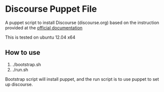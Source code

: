 Discourse Puppet File
=====================

A puppet script to install Discourse (discourse.org) based on 
the instruction provided at the [official documentation](https://github.com/discourse/discourse/blob/master/docs/INSTALL-ubuntu.md)

This is tested on ubuntu 12.04 x64

How to use
----------
1. ./bootstrap.sh
2. ./run.sh

Bootstrap script will install puppet, and the run script is to use puppet to set up discourse.


